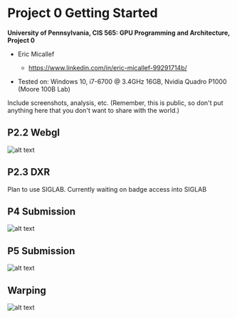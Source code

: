Project 0 Getting Started
====================

**University of Pennsylvania, CIS 565: GPU Programming and Architecture, Project 0**

* Eric Micallef
  * https://www.linkedin.com/in/eric-micallef-99291714b/
  
* Tested on: Windows 10, i7-6700 @ 3.4GHz 16GB, Nvidia Quadro P1000 (Moore 100B Lab)

Include screenshots, analysis, etc. (Remember, this is public, so don't put
anything here that you don't want to share with the world.)


## P2.2 Webgl

![alt text](https://raw.github.com/micallef25/565_hw0/master/images/Micallef_webgl.PNG)

## P2.3 DXR

Plan to use SIGLAB. Currently waiting on badge access into SIGLAB

## P4 Submission

![alt text](https://raw.github.com/micallef25/565_hw0/master/images/Micallef_Part4.PNG)

## P5 Submission

![alt text](https://raw.github.com/micallef25/565_hw0/master/images/Micallef_Part5.PNG)

## Warping 

![alt text](https://raw.github.com/micallef25/565_hw0/master/images/Micallef_Warp.PNG)
